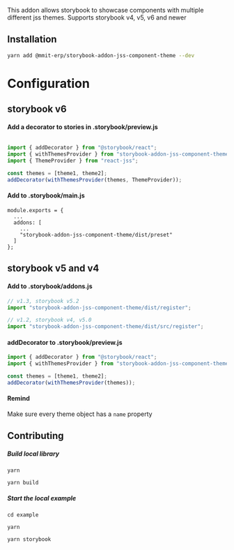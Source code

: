 This addon allows storybook to showcase components with multiple different jss themes.
Supports storybook v4, v5, v6 and newer

## Installation

```bash
yarn add @mmit-erp/storybook-addon-jss-component-theme --dev
```

# Configuration

## storybook v6

#### Add a decorator to stories in .storybook/preview.js

```javascript

import { addDecorator } from "@storybook/react";
import { withThemesProvider } from "storybook-addon-jss-component-theme";
import { ThemeProvider } from "react-jss";

const themes = [theme1, theme2];
addDecorator(withThemesProvider(themes, ThemeProvider));
```

#### Add to .storybook/main.js

```
module.exports = {
  ...
  addons: [
    ...
    "storybook-addon-jss-component-theme/dist/preset"
  ]
};
```

## storybook v5 and v4

#### Add to .storybook/addons.js

```javascript
// v1.3, storybook v5.2
import "storybook-addon-jss-component-theme/dist/register";

// v1.2, storybook v4, v5.0
import "storybook-addon-jss-component-theme/dist/src/register";
```

#### addDecorator to .storybook/preview.js

```javascript
import { addDecorator } from "@storybook/react";
import { withThemesProvider } from "storybook-addon-jss-component-theme";

const themes = [theme1, theme2];
addDecorator(withThemesProvider(themes));
```

#### Remind

Make sure every theme object has a `name` property

## Contributing

##### Build local library

```shell
yarn

yarn build
```

##### Start the local example

```shell
cd example

yarn

yarn storybook
```
